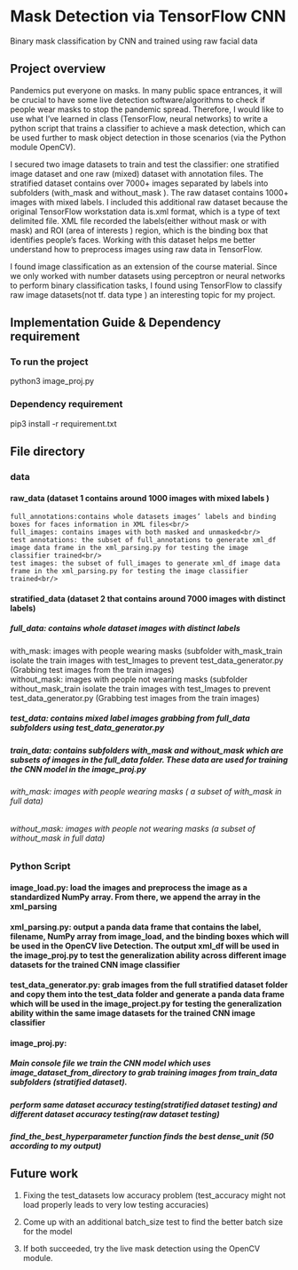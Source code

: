 # Mask Detection via TensorFlow CNN
Binary mask classification by CNN and trained using raw facial data

## Project overview
Pandemics put everyone on masks. In many public space entrances, it will be crucial to have some live detection software/algorithms to check if people wear masks to stop the pandemic spread. Therefore, I would like to use what I’ve learned in class (TensorFlow, neural networks) to write a python script that trains a classifier to achieve a mask detection, which can be used further to mask object detection in those scenarios (via the Python module OpenCV).

I secured two image datasets to train and test the classifier: one stratified image dataset and one raw (mixed) dataset with annotation files. The stratified dataset contains over 7000+ images separated by labels into subfolders (with_mask and without_mask ). The raw dataset contains 1000+ images with mixed labels. I included this additional raw dataset because the original TensorFlow workstation data is.xml format, which is a type of text delimited file. XML file recorded the labels(either without mask or with mask) and ROI (area of interests ) region, which is the binding box that identifies people’s faces. Working with this dataset helps me better understand how to preprocess images using raw data in TensorFlow.

I found image classification as an extension of the course material. Since we only worked with number datasets using perceptron or neural networks to perform binary classification tasks, I found using TensorFlow to classify raw image datasets(not tf. data type ) an interesting topic for my project.

## Implementation Guide & Dependency requirement
### To run the project
python3 image_proj.py

### Dependency requirement
pip3 install -r requirement.txt


## File directory

  ### data

   #### raw_data (dataset 1 contains around 1000 images with mixed labels )

    full_annotations:contains whole datasets images’ labels and binding boxes for faces information in XML files<br/>
    full_images: contains images with both masked and unmasked<br/>
    test annotations: the subset of full_annotations to generate xml_df image data frame in the xml_parsing.py for testing the image classifier trained<br/>
    test images: the subset of full_images to generate xml_df image data frame in the xml_parsing.py for testing the image classifier trained<br/>

  #### stratified_data (dataset 2 that contains around 7000 images with distinct labels)

 ##### full_data: contains whole dataset images with distinct labels
  with_mask: images with people wearing masks (subfolder with_mask_train isolate the train images with test_Images to prevent test_data_generator.py (Grabbing test images from the train images)<br/>
  without_mask: images with people not wearing masks (subfolder without_mask_train isolate the train images with test_Images to prevent test_data_generator.py (Grabbing test images from the train images)<br/>
  ##### test_data: contains mixed label images grabbing from full_data subfolders using test_data_generator.py
##### train_data: contains subfolders with_mask and without_mask which are subsets of images in the full_data folder. These data are used for training the CNN model in the image_proj.py
###### with_mask: images with people wearing masks ( a subset of with_mask in full data)
###### without_mask:  images with people not wearing masks (a subset of without_mask in full data)

### Python Script
#### image_load.py: load the images and preprocess the image as a standardized NumPy array. From there, we append the array in the xml_parsing
#### xml_parsing.py: output a panda data frame that contains the label, filename, NumPy array from image_load, and the binding boxes which will be used in the OpenCV live Detection. The output xml_df will be used in the image_proj.py to test the generalization ability across different image datasets for the trained CNN image classifier
#### test_data_generator.py: grab images from the full stratified dataset folder and copy them into the test_data folder and generate a panda data frame which will be used in the image_project.py for testing the generalization ability within the same image datasets for the trained CNN image classifier
#### image_proj.py:
##### Main console file we train the CNN model which uses image_dataset_from_directory to grab training images from train_data subfolders (stratified dataset).
##### perform same dataset accuracy testing(stratified dataset testing) and different dataset accuracy testing(raw dataset testing) 
##### find_the_best_hyperparameter function finds the best dense_unit (50 according to my output) 

## Future work

1. Fixing the test_datasets low accuracy problem (test_accuracy might not load properly leads to very low testing accuracies)

2. Come up with an additional batch_size test to find the better batch size for the model

3. If both succeeded, try the live mask detection using the OpenCV module. 
